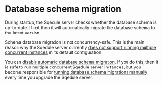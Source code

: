 # Database schema migration

During startup, the Sqedule server checks whether the database schema is up-to-date. If not then it will automatically migrate the database schema to the latest version.

Schema database migration is not concurrency-safe. This is the main reason why the Sqedule server currently [does not support running multiple concurrent instances](multi-instance-safety.md) in its default configuration.

You can [disable automatic database schema migration](../tasks/disabling-automatic-schema-migration.md). If you do this, then it is safe to run multiple concurrent Sqedule server instances, but you become responsible for [running database schema migrations manually](../tasks/manual-database-schema-migration.md) every time you upgrade the Sqedule server.
